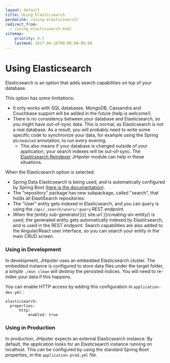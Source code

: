 ```yaml
---
layout: default
title: Using Elasticsearch
permalink: /using-elasticsearch/
redirect_from:
  - /using_elasticsearch.html
sitemap:
    priority: 0.7
    lastmod: 2017-04-16T00:00:00-00:00
---
```


# <i class="fa fa-search"></i> Using Elasticsearch

Elasticsearch is an option that adds search capabilities on top of your database.

This option has some limitations:

*   It only works with SQL databases. MongoDB, Cassandra and Couchbase support will be added in the future (help is welcome!).
*   There is no consistency between your database and Elasticsearch, so you might have out-of-sync data. This is normal, as Elasticsearch is not a real database. As a result, you will probably need to write some specific code to synchronize your data, for example using the Spring `@Scheduled` annotation, to run every evening.
    *   This also means if your database is changed outside of your application, your search indexes will be out-of-sync.  The [Elasticsearch Reindexer](https://bpmlabs.github.io/modules/marketplace/#/details/generator-jhipster-elasticsearch-reindexer) JHipster module can help in these situations.

When the Elasticsearch option is selected:

*   Spring Data Elasticsearch is being used, and is automatically configured by Spring Boot ([here is the documentation](http://docs.spring.io/spring-boot/docs/current/reference/html/boot-features-nosql.html#boot-features-elasticsearch)).
*   The "repository" package has new subpackage, called "search", that holds all ElastiSearch repositories.
*   The "User" entity gets indexed in Elasticsearch, and you can query is using the `/api/_search/users/:query` REST endpoint.
*   When the [entity sub-generator]({{ site.url }}/creating-an-entity/) is used, the generated entity gets automatically indexed by Elasticsearch, and is used in the REST endpoint. Search capabilities are also added to the Angular/React user interface, so you can search your entity in the main CRUD screen.

### Using in Development

In development, JHipster uses an embedded Elasticsearch cluster.  The embedded instance is configured to store data files under the target folder, a simple `./mvn clean` will destroy the persisted indices.  You will need to re-index your data if this happens.

You can enable HTTP access by adding this configuration in `application-dev.yml` :

```
elasticsearch:
  properties:
      http:
          enabled: true
```

### Using in Production

In production, JHipster expects an external Elasticsearch instance. By default, the application looks for an Elasticsearch instance running on localhost. This can be configured by using the standard Spring Boot properties, in the `application-prod.yml` file.
